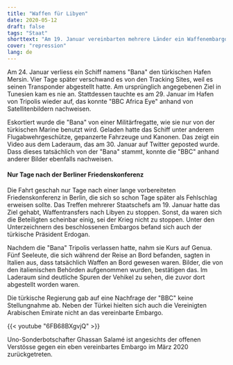 ```yaml
---
title: "Waffen für Libyen"
date: 2020-05-12
draft: false
tags: "Staat"
shorttext: "Am 19. Januar vereinbarten mehrere Länder ein Waffenembargo für Libyen. Tage später verschiffte die Türkei Waffen nach Tripolis."
cover: "repression"
lang: de
---
```


Am 24. Januar verliess ein Schiff namens "Bana" den türkischen Hafen Mersin. Vier Tage später verschwand es von den Tracking Sites, weil es seinen Transponder abgestellt hatte. Am ursprünglich angegebenen Ziel in Tunesien kam es nie an. Stattdessen tauchte es am 29. Januar im Hafen von Tripolis wieder auf, das konnte "BBC Africa Eye" anhand von Satellitenbildern nachweisen.

Eskortiert wurde die "Bana" von einer Militärfregatte, wie sie nur von der türkischen Marine benutzt wird. Geladen hatte das Schiff unter anderem Flugabwehrgeschütze, gepanzerte Fahrzeuge und Kanonen. Das zeigt ein Video aus dem Laderaum, das am 30. Januar auf Twitter geposted wurde. Dass dieses tatsächlich von der "Bana" stammt, konnte die "BBC" anhand anderer Bilder ebenfalls nachweisen.

#### Nur Tage nach der Berliner Friedenskonferenz

Die Fahrt geschah nur Tage nach einer lange vorbereiteten Friedenskonferenz in Berlin, die sich so schon Tage später als Fehlschlag erweisen sollte. Das Treffen mehrerer Staatschefs am 19. Januar hatte das Ziel gehabt, Waffentransfers nach Libyen zu stoppen. Sonst, da waren sich die Beteiligten scheinbar einig, sei der Krieg nicht zu stoppen. Unter den Unterzeichnern des beschlossenen Embargos befand sich auch der türkische Präsident Erdogan.

Nachdem die "Bana" Tripolis verlassen hatte, nahm sie Kurs auf Genua. Fünf Seeleute, die sich während der Reise an Bord befanden, sagten in Italien aus, dass tatsächlich Waffen an Bord gewesen waren. Bilder, die von den italienischen Behörden aufgenommen wurden, bestätigen das. Im Laderaum sind deutliche Spuren der Vehikel zu sehen, die zuvor dort abgestellt worden waren.

Die türkische Regierung gab auf eine Nachfrage der "BBC" keine Stellungnahme ab. Neben der Türkei hielten sich auch die Vereinigten Arabischen Emirate nicht an das vereinbarte Embargo.

{{< youtube "6FB68BXgvjQ" >}}

Uno-Sonderbotschafter Ghassan Salamé ist angesichts der offenen Verstösse gegen ein eben vereinbartes Embargo im März 2020 zurückgetreten.
